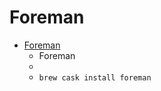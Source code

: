 # Foreman
- [Foreman](http://flyingmachinestudios.com/foreman/)
  -  Foreman
  - 
  - `brew cask install foreman`

